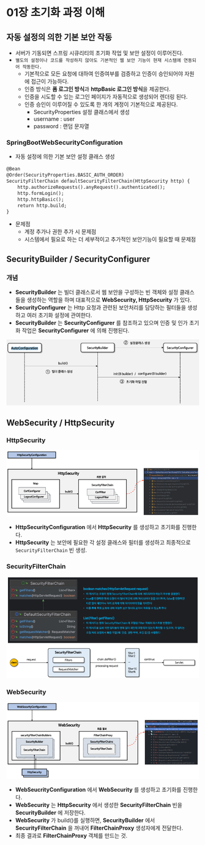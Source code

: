 # 01장 초기화 과정 이해

## 자동 설정의 의한 기본 보안 작동
- 서버가 기동되면 스프링 시큐리티의 초기화 작업 및 보안 설정이 이루어진다.
- `별도의 설정이나 코드를 작성하지 않아도 기본적인 웹 보안 기능이 현재 시스템에 연동되어 작동한다.`
  - 기본적으로 모든 요청에 대하여 인증여부를 검증하고 인증이 승인되어야 자원에 접근이 가능하다.
  - 인증 방식은 **폼 로그인 방식**과 **httpBasic 로그인 방식**을 제공한다.
  - 인증을 시도할 수 있는 로그인 페이지가 자동적으로 생성되어 렌더링 된다.
  - 인증 승인이 이루어질 수 있도록 한 개의 계정이 기본적으로 제공된다.
    - SecurityProperties 설정 클래스에서 생성
    - username : user
    - password : 랜덤 문자열

### SpringBootWebSecurityConfiguration
- 자동 설정에 의한 기본 보안 설정 클래스 생성
```
@Bean
@Order(SecurityProperties.BASIC_AUTH_ORDER)
SecurityFilterChain defaultSecurityFilterChain(HttpSecurity http) {
    http.authorizeRequests().anyRequest().authenticated();
    http.formLogin();
    http.httpBasic();
    return http.build;
}
```
- 문제점
  - 계정 추가나 권한 추가 시 문제점
  - 시스템에서 필요로 하는 더 세부적이고 추가적인 보안기능이 필요할 때 문제점


## SecurityBuilder / SecurityConfigurer
### 개념
- **SecurityBuilder** 는 빌더 클래스로서 웹 보안을 구성하는 빈 객체와 설정 클래스들을 생성하는 역할을 하며 대표적으로 **WebSecurity, HttpSecurity** 가 있다.
- **SecurityConfigurer** 는 Http 요청과 관련된 보안처리를 담당하는 필터들을 생성하고 여러 초기화 설정에 관여한다.
- **SecurityBuilder** 는 **SecurityConfigurer** 를 참조하고 있으며 인증 및 인가 초기화 작업은 **SecurityConfigurer** 에 의해 진행된다.

![img.png](사진폴더/01/SecurityBuilder,SecurityConfigurer.png)


## WebSecurity / HttpSecurity
### HttpSecurity
![img.png](사진폴더/01/HttpSecurity.png)
- **HttpSecurityConfiguration** 에서 **HttpSecurity** 를 생성하고 초기화를 진행한다.
- **HttpSecurity** 는 보안에 필요한 각 설정 클래스와 필터를 생성하고 최종적으로 `SecurityFilterChain` 빈 생성.

### SecurityFilterChain
![img.png](사진폴더/01/SecurityFilterChain.png)

### WebSecurity
![img.png](사진폴더/01/WebSecurity.png)
- **WebSeucrityConfiguration** 에서 **WebSecurity** 를 생성하고 초기화를 진행한다.
- **WebSecurity** 는 **HttpSecurity** 에서 생성한 **SecurityFilterChain** 빈을 **SecurityBuilder** 에 저장한다.
- **WebSecurity** 가 build()를 실행하면, **SecurityBuilder** 에서 **SecurityFilterChain** 을 꺼내어 **FilterChainProxy** 생성자에게 전달한다.
- 최종 결과로 **FilterChainProxy** 객체를 만드는 것.